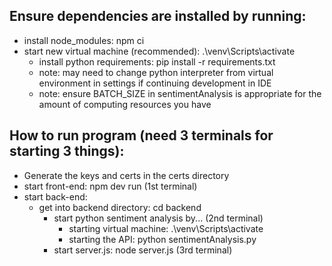 ## Ensure dependencies are installed by running:

- install node_modules: npm ci
- start new virtual machine (recommended): .\\venv\Scripts\activate
  - install python requirements: pip install -r requirements.txt
  - note: may need to change python interpreter from virtual environment in settings if continuing development in IDE
  - note: ensure BATCH_SIZE in sentimentAnalysis is appropriate for the amount of computing resources you have

## How to run program (need 3 terminals for starting 3 things):

- Generate the keys and certs in the certs directory
- start front-end: npm dev run (1st terminal)
- start back-end:
  - get into backend directory: cd backend
    - start python sentiment analysis by... (2nd terminal)
      - starting virtual machine: .\\venv\Scripts\activate
      - starting the API: python sentimentAnalysis.py
    - start server.js: node server.js (3rd terminal)
